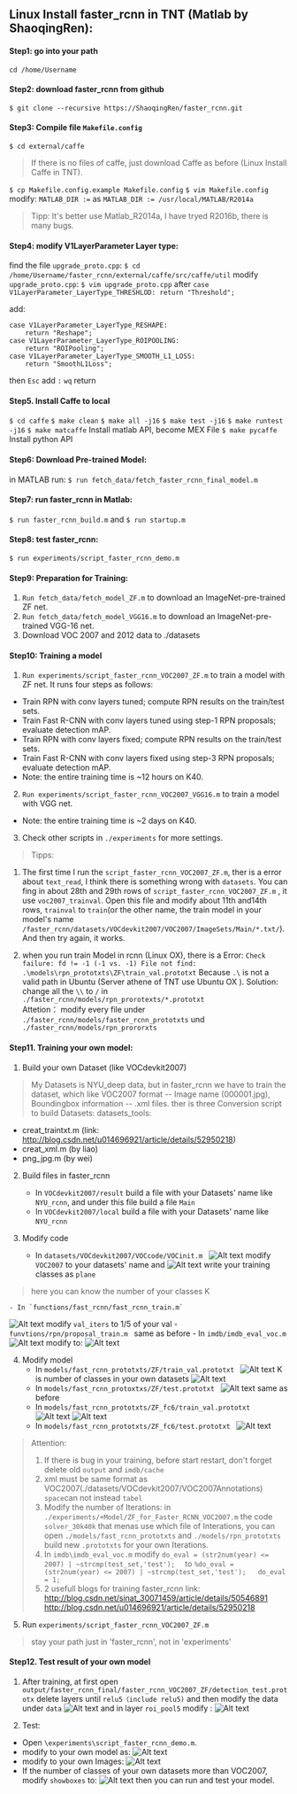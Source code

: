 ## Linux Install faster_rcnn in TNT (Matlab by ShaoqingRen):


#### Step1:  go into your path
`cd /home/Username` 

#### Step2: download faster_rcnn from github
`$ git clone --recursive https://ShaoqingRen/faster_rcnn.git`

#### Step3:  Compile file `Makefile.config`
`$ cd external/caffe`
> If there is no files of caffe, just download Caffe as before (Linux Install Caffe in TNT).

`$ cp Makefile.config.example Makefile.config`
`$ vim Makefile.config`
modify: `MATLAB_DIR :=` as
`MATLAB_DIR := /usr/local/MATLAB/R2014a`
> Tipp: It's better use Matlab_R2014a, I have tryed R2016b, there is many bugs.
> 
#### Step4: modify V1LayerParameter Layer type:
find the file `upgrade_proto.cpp`:
`$ cd /home/Username/faster_rcnn/external/caffe/src/caffe/util`
modify `upgrade_proto.cpp`:
`$ vim upgrade_proto.cpp`
after `case V1LayerParameter_LayerType_THRESHLOD:
	return "Threshold";`

add:
```
case V1LayerParameter_LayerType_RESHAPE:
	return "Reshape";
case V1LayerParameter_LayerType_ROIPOOLING:
	return "ROIPooling";
case V1LayerParameter_LayerType_SMOOTH_L1_LOSS:
	return "SmoothL1Loss"; 
```
then `Esc` add `:` `wq` return

#### Step5. Install Caffe to local 
`$ cd caffe`
`$ make clean`
`$ make all -j16`
`$ make test -j16`
`$ make runtest -j16`
`$ make matcaffe` Install matlab API, become MEX File
`$ make pycaffe` Install python API

#### Step6: Download Pre-trained Model:
in MATLAB run:
`$ run fetch_data/fetch_faster_rcnn_final_model.m`

#### Step7: run faster_rcnn in Matlab:
`$ run faster_rcnn_build.m`
and
`$ run startup.m`


#### Step8: test faster_rcnn:
`$ run experiments/script_faster_rcnn_demo.m`


#### Step9: Preparation for Training:
1. `Run fetch_data/fetch_model_ZF.m` to download an ImageNet-pre-trained ZF net.
2. `Run fetch_data/fetch_model_VGG16.m` to download an ImageNet-pre-trained VGG-16 net.
3. Download VOC 2007 and 2012 data to ./datasets


#### Step10: Training a model
1. `Run experiments/script_faster_rcnn_VOC2007_ZF.m` to train a model with ZF net. It runs four steps as follows:
- Train RPN with conv layers tuned; compute RPN results on the train/test sets.
- Train Fast R-CNN with conv layers tuned using step-1 RPN proposals; evaluate detection mAP.
- Train RPN with conv layers fixed; compute RPN results on the train/test sets.
- Train Fast R-CNN with conv layers fixed using step-3 RPN proposals; evaluate detection mAP.
- Note: the entire training time is ~12 hours on K40.
2. `Run experiments/script_faster_rcnn_VOC2007_VGG16.m` to train a model with VGG net.
- Note: the entire training time is ~2 days on K40.
3. Check other scripts in `./experiments` for more settings.

> Tipps:
1. The first time I run the `script_faster_rcnn_VOC2007_ZF.m`, ther is a error about `text_read`,  I think there is something wrong with `datasets`. You can fing in about 28th and 29th rows of `script_faster_rcnn_VOC2007_ZF.m` , it use `voc2007_trainval`. Open this file and modify  about 11th and14th rows, `trainval`  to `train`(or the other name, the train model in your model's name `/faster_rcnn/datasets/VOCdevkit2007/VOC2007/ImageSets/Main/*.txt/`). And then try again, it works.


2. when you run train Model in rcnn (Linux OX), there is a Error:
 `Check failure: fd != -1 (-1 vs. -1) File not find: .\models\rpn_prototxts\ZF\train_val.prototxt`
 Because `.\` is not a valid path in Ubuntu (Server athene of TNT use Ubuntu OX ).
 Solution: change all the `\\` to `/` in `./faster_rcnn/models/rpn_prorotexts/*.prototxt`  
 Attetion： modify every file under `./faster_rcnn/models/faster_rcnn_prototxts` und `./faster_rcnn/models/rpn_prororxts`


#### Step11. Training your own model:

1. Build your own Dataset (like VOCdevkit2007)
> My Datasets is NYU_deep data,  but in faster_rcnn we have to train the dataset, which like VOC2007 format -- Image name (000001.jpg), Boundingbox information -- .xml files. 
>  ther is three Conversion script to build Datasets:
datasets_tools:  
- creat_traintxt.m (link: http://blog.csdn.net/u014696921/article/details/52950218)
- creat_xml.m (by liao)
- png_jpg.m (by wei)

2. Build files in faster_rcnn
	- In `VOCdevkit2007/result` build a file with your Datasets' name like `NYU_rcnn`, and under this file build a file `Main`
	- In `VOCdevkit2007/local` build a file with your Datasets' name like `NYU_rcnn`

3. Modify code
	- In `datasets/VOCdevkit2007/VOCcode/VOCinit.m `
![Alt text](./1487103919715.png)
modify `VOC2007` to your datasets' name and
![Alt text](./1487103972796.png)
write your training classes as `plane`
> here you can know the number of your classes K

	- In `functions/fast_rcnn/fast_rcnn_train.m`
![Alt text](./1487103547598.png)
modify `val_iters` to  1/5 of your val
	- `funvtions/rpn/proposal_train.m `
	same as before
	- In `imdb/imdb_eval_voc.m`
![Alt text](./1487103714594.png)
modify to:
![Alt text](./1487103730351.png)

4. Modify model
	- In `models/fast_rcnn_prototxts/ZF/train_val.prototxt `
![Alt text](./1487103826043.png)
 K is number of classes in your own datasets
![Alt text](./1487104078556.png)
	- In `models/fast_rcnn_protoxtxs/ZF/test.prototxt `
![Alt text](./1487104103360.png)
same as before
	- In `models/fast_rcnn_prototxts/ZF_fc6/train_val.prototxt `
![Alt text](./1487104142535.png)
![Alt text](./1487104153469.png)
	- In `models/fast_rcnn_prototxts/ZF_fc6/test.prototxt `
![Alt text](./1487104177739.png)

> Attention:
> 1. If there is bug in your training, before start restart, don't forget delete old `output` and `imdb/cache`
> 2. xml must be same format as VOC2007(./datasets/VOCdevkit2007/VOC2007Annotations) `space`can not instead `tabel`
> 3. Modify the number of Iterations: in `./experiments/+Model/ZF_for_Faster_RCNN_VOC2007.m` the code `solver_30k40k` that menas use which file of Interations, you can open `./models/fast_rcnn_prototxts` and `./models/rpn_prototxts` build new `.prototxts` for your own Iterations. 
> 4. In `imdb\imdb_eval_voc.m`
>  modify `do_eval = (str2num(year) <= 2007) | ~strcmp(test_set,'test');  ` 
>  to
>   ` %do_eval = (str2num(year) <= 2007) | ~strcmp(test_set,'test');  
		do_eval = 1;  `
> 5.  2 usefull blogs for training faster_rcnn 
> link: http://blog.csdn.net/sinat_30071459/article/details/50546891 
> http://blog.csdn.net/u014696921/article/details/52950218

5. Run `experiments/script_faster_rcnn_VOC2007_ZF.m`
> stay your path just in 'faster_rcnn', not in 'experiments'

#### Step12. Test result of your own model
1. After training, at first open `output/faster_rcnn_final/faster_rcnn_VOC2007_ZF/detection_test.prototx`
delete layers until `relu5（include relu5)`
and then modify the data under `data`
![Alt text](./1487104681893.png)
and in layer `roi_pool5` modify :
![Alt text](./1487104706519.png)

2. Test:
- Open `\experiments\script_faster_rcnn_demo.m`.
- modify to your own model as: 
![Alt text](./1487104787662.png)
- modify to your own Images:
![Alt text](./1487104828761.png)
- If the number of classes of your own datasets more than VOC2007, modify `showboxes` to:
 ![Alt text](./1487104901026.png)
then you can run and test your model.





